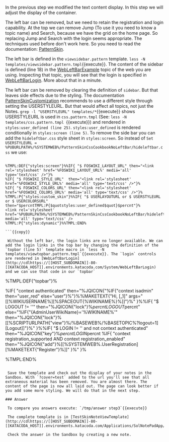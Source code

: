  In the previous step we modified the text content display. In this step we will adjust the display of the container.

 The left bar can be removed, but we need to retain the registration and login capability. At the top we can remove Jump (To use it you need to know a topic name) and Search, because we have the grid on the home page. So replacing Jump and Search with the login seems appropriate. The techniques used before don't work here. So you need to read the documentation: [PatternSkin](http://cdlhttps://[[HOST_SUBDOMAIN]]-80-[[KATACODA_HOST]].environments.katacoda.com/System/PatternSkin).

 The left bar is defined in the `viewsidebar.pattern` template. `less -N templates/viewsidebar.pattern.tmpl`{{execute}}. The content of the sidebar is defined (line 18) in the [WebLeftBarExample](http://cdlhttps://[[HOST_SUBDOMAIN]]-80-[[KATACODA_HOST]].environments.katacoda.com/Sandbox/WebLeftBarExample) topic of the web you are using. Inspecting that topic, you will see that the login is specified in [WebLeftBarLogin](http://cdlhttps://[[HOST_SUBDOMAIN]]-80-[[KATACODA_HOST]].environments.katacoda.com/System/WebLeftBarLogin). More about that in a minute.

 The left bar can be removed by clearing the definition of `sidebar`. But that leaves side effects due to the styling. The documentation [PatternSkinCustomization](http://cdlhttps://[[HOST_SUBDOMAIN]]-80-[[KATACODA_HOST]].environments.katacoda.com/System/PatternSkinCustomization#I_want_to_hide_the_side_bar) recommends to use a different style through setting the USERSTYLEURL. But that would affect all topics, not just the Notes. `grep -l "USERSTYLEURL" templates/*`{{execute}} shows USERSTYLEURL is used in `css.pattern.tmpl` (See: `less -N templates/css.pattern.tmpl `{{execute}}) and rendered in `styles:user_defined (line 25)`. `styles:user_defined` is rendered conditionally in `styles:screen (line 5)`. To remove the side bar you can add the `hideleftbar.css` style sheet in `styles:screen`. So instead of `Set USERSTYLEURL = %PUBURLPATH%/%SYSTEMWEB%/PatternSkinCssCookbookNoLeftBar/hideleftbar.css` we use:
```

%TMPL:DEF{"styles:screen"}%%IF{ "$ FOSWIKI_LAYOUT_URL" then="<link rel='stylesheet' href='%FOSWIKI_LAYOUT_URL%' media='all' type='text/css' />"}%
%IF{ "$ FOSWIKI_STYLE_URL"  then="<link rel='stylesheet' href='%FOSWIKI_STYLE_URL%' media='all' type='text/css' />"}%
%IF{ "$ FOSWIKI_COLORS_URL" then="<link rel='stylesheet' href='%FOSWIKI_COLORS_URL%' media='all' type='text/css' />"}%
%TMPL:P{"styles:custom_skin"}%%IF{ "$ USERLAYOUTURL or $ USERSTYLEURL or $ USERCOLORSURL" then="$percntTMPL:P{$quotstyles:user_defined$quot}$percnt"}%
<link rel='stylesheet' href='%PUBURLPATH%/%SYSTEMWEB%/PatternSkinCssCookbookNoLeftBar/hideleftbar.css' media='all' type='text/css' />
%TMPL:P{"styles:dynamic"}%%TMPL:END%

```{{copy}}

 Without the left bar, the login links are no longer available. We can add the login links in the top bar by changing the definition of the `topbar (line 5)` template macro in `less -N templates/viewtopbar.pattern.tmpl`{{execute}}. The `login` controls are rendered in [WebLeftBarLogin](http://cdlhttps://[[HOST_SUBDOMAIN]]-80-[[KATACODA_HOST]].environments.katacoda.com/System/WebLeftBarLogin) and we can use that code in our `topbar`
```

%TMPL:DEF{"topbar"}%<div class="patternLeftBarPersonal">
%IF{
  "context authenticated"
  then="%JQICON{"%IF{"context isadmin" then="user_red" else="user"}%"}%%MAKETEXT{"Hi, [_1]" args="<span class='foswikiUserName'>[<nop>[%WIKIUSERNAME%][%SPACEOUT{%WIKINAME%}%]]</span>"}%"
}%%IF{
  "$ LOGOUT != ''"
  then="%JQICON{"lock"}%$percntLOGOUT$percnt"
  else="%IF{"{AdminUserWikiName}='%WIKINAME%'" then="%JQICON{"lock"}%[<nop>[%SCRIPTURLPATH{"view"}%/%BASEWEB%/%BASETOPIC%?logout=1][Logout]]"}%"
}%%IF{
  "$ LOGIN != '' and not context authenticated"
  then="%JQICON{"key"}%$percntLOGIN$percnt %IF{
      "context registration_supported AND context registration_enabled"
      then="%JQICON{"add"}%[[%SYSTEMWEB%.UserRegistration][%MAKETEXT{"Register"}%]]"
    }%"
}%
</div>%TMPL:END%

```{{copy}}

 Save the template and check out the display of your notes in the Sandbox. With `?cover=test` added to the url you'll see that all extraneous material has been removed. You are almost there. The content of the page is now all laid out. The page can look better if you add some more styling. We will do that in the next step.

### Answer	

 To compare you answers execute: `/tmp/answer step3`{{execute}}

 The complete template is in [TestSkinNoteViewTemplate](http://cdlhttps://[[HOST_SUBDOMAIN]]-80-[[KATACODA_HOST]].environments.katacoda.com/Applications/SolNotePadApp/TestSkinNoteViewTemplate).

 Check the answer in the Sandbox by creating a new note.

